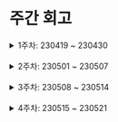 # 주간 회고

<details>
	<summary>1주차: 230419 ~ 230430</summary>

### 📖Learned
1. 클린 코드
	 -> 클린 코드에 무지했었고, 그래서 하나의 메서드가 하나가 아닌 여러 기능(책임)을 처리하게
	 되었습니다. 이를 민수님께서 피드백을 주셨고, 각각의 기능마다 하나의 메서드로 분리하여
	 하나의 메서드가 하나의 기능(책임)을 가지도록 리팩토링 했습니다.


2. Mockito 라이브러리 사용
			-> 제대로 된 프로젝트의 경험이 전무하였기에, 테스트 코드 또한 강의에서 배운 방식밖에 몰랐습니다.
			그래서 이름만 알고 있던 Mockito 라이브러리를 처음 접했고, 사용법에 미숙했기에 팀원분의 코드나
			다른 분들의 테스트 코드를 참고하거나 여러 글들을 참고하여 얕게나마 사용할 수 있게 되었습니다.


3. 2개 이상의 @OneToMany 자식을 가지는 엔티티인 경우 예외 발생
	 -> 모집 게시판의 경우 2개 이상의 @OneToMnay 자식을 가지고 있습니다. 그래서 모집 게시판을 조회할
	 때 각각의 자식들까지 쿼리가 발생하게 되어서 이를 해결하기 위해 fetch join으로 시도를 했습니다.
	 하지만 예외가 발생하였고, 찾아본 결과 2개 이상의 @OneToMany 자식을 대상으로 fetch join을 사용
	 할 시에 예외가 발생한다고 합니다.
	 그래서 default_batch_fetch_size 속성을 통해 해당 문제를 해결했습니다.

</details>
<br />
<details>
	<summary>2주차: 230501 ~ 230507</summary>

### 📖Learned
- 값의 여부를 확인하기 위해 쿼리를 고민하던 중 COUNT쿼리와 Exists쿼리의 성능 차이가 존재함
을 알았으며, 프로젝트에서 Exists방식으로 쿼리를 구현하려고 하였지만 JPQL에서는 SELECT
EXISTS쿼리가 불가능하며, 값(데이터)의 여부를 판단하기 위해서는 COUNT쿼리를 사용해야
한다고 한다.

- Spring Data JPA에서는 메서드 명으로 ExsistsBy를 통해 값의 여부를 판단할 수 있다고 하지만
실제 쿼리를 보면 Exists가 아닌 limit 1 쿼리를 내부적으로 사용하여 최적화 한다고 한다.
그런데 이 둘의 성능 차이는 거의 동등하다고 한다. 역시 "백문이 불여일타"라고, 프로젝트로
JPA를 사용하면서, 강의로 보고 공부한 내용이랑 직접 사용해보면서 공부하는 거랑은 많은
차이가 존재함을 느꼈다.

### 😊Liked
- 혼자 개발 공부를 했을 때에는 나아가는 방향이 잘못된 방향임에도 불구하고 이를 알지 못하였
	지만 협업을 하며, 코드리뷰를 통해 나의 잘못된 방향이나 부족한 부분을 잡아주신 덕분에
	개발자로써의 좋은 역량을 쌓아가는 것 같다.

### 😓Lacked
- 배포를 해본 경험이 없고, 리눅스나 EC2를 제대로 사용해본 적이 없어 관련 명령어를 잘 알지
	못했다.
- SQL 쿼리에 대한 기본적인 지식이 많이 부족하다 보니, 이를 JPQL 방식의 쿼리를 작성하는 부분에서 섣불리 작성하지 못하는 것 같다.

### 🚀Longed for
- 따로 시간을 잡아 간단하게 나마 배포 연습을 해봐야 겠으며, 쿼리 부분의 기본기를 다시 공부
	해야 겠다.

</details>
<br />
<details>
	<summary>3주차: 230508 ~ 230514</summary>

### 📖Learned
- enum 타입으로 요청값을 받기 위해서는 기본적으로 대문자나, 숫자(enum타입의 순서)로 값을
	받아야지만 Bad Request를 반환하지 않는다.

- 하지만 요청에서 소문자로도 해당 enum타입 값과 매핑될 수 있게 구현해야 하는 이슈가 생겼다.  
	그래서 여러 글들을 찾아보고 공부하여 @RequestParam 형식이나 @ModelAtrribute를 통해
	받는 enum값은 컨버터를 통해서 요청한 값과 enum값을 비교해서 반환하도록 구현하였으며,
	@RequestBody의 JSON 형식으로 값을 요청할 때에는 HttpMessageConveter가 동작되므로
	컨버터가 아닌  @JsonCreator를 활용하여, 해당 이슈를 해결할 수 있었다.

- 게시판 삭제 API를 구현하고, 배포를 한 뒤 테스트로 직접 API를 호출을 했는데 계속 500에러가
	발생하였다. 로컬에서는 분명히 정상적으로 동작하는 것을 테스트하고서 배포를 했는데 에러가
	발생하였고, 다시 한번 로컬에서 테스트를 해봤지만 문제없이 정상적으로 게시판이 삭제가 되었
	다.

- 2시간 동안 문제를 찾아보다가 게시판의 포지션 엔티티에 Applicant라는 지원자 엔티티 필드를
	추가해 놓았고, 로컬에서는 해당 엔티티에 대한 테이블이 만들어져 있었지만 배포한 서버에서는
	applicant의 테이블은 존재하지 않았다. (운영서버는 직접 DDL 쿼리로 테이블을 생성)  
	설마하고 운영서버에도 applicant 테이블을 만들어주자 정상적으로 게시판이 삭제가 되었다. 이
	를 통해 JPA의 엔티티 필드들 그리고 연관관계의 테이블 유무까지 일치해야 정상적으로 작동한
	다는 것을 알 수 있었다.

### 😊Liked
- 배포에 대한 경험이 전무하였고, 그래서 팀원분들한테 도움을 요청하여 배포에 대한 순서나 명
	령어에 대한 도움을 받아서 직접 ec2를 통해 내가 구현한 API를 배포하였다.  
	혼자서 할려고 햇었다면 많은 시행착오를 겪으면서 많은 시간을 쏟았겠지만 팀원분들의 도움을
	통해 짧은 시간으로 문제 없이 ec2에서의 배포 경험을 얻을 수 있었다.

### 😓Lacked
- 구현해야 할 기능들은 많이 있는데, 하나를 구현하는데 너무 많은 시간을 쏟고 있다. 그 이유는
	너무 깊게 고민하고 더 나은 방향은 없는지를 생각하기 때문인 것 같다.  
	앞으로는 어떻게 구현할지 생각이 난다면 구현을 하고, 이후 시간의 여유가 생기거나 리팩토링
	기간에 고민을 해야겠다.

### 🚀Longed for
- 지금까지 프로젝트를 진행하면서 부딪힌 문제들이나 새롭게 배운 내용들을 전체적으로 한 번
	정리를 해봐야겠다.

</details>
<br />
<details>
	<summary>4주차: 230515 ~ 230521</summary>

### 📖Learned
- 엔티티의 필드로 Set 컬렉션이 선언되어 있고, Set 컬렉션 객체에 접근해서 add와 같은 내부값
	을 변환하려고 시도할 때 추가적으로 Set 컬렉션에 대한 전체 조회 쿼리가 발생한다.  
	그 이유는 바로 Set 컬렉션이 중복값을 허용하지 않는다는 특징 때문이다. 그래서 add와 같이
	중복값을 검증하고 나서 추가해야 되는 메서드의 경우에는 전체 조회 쿼리가 발생한다.  
	DB의 테이블에 정말 많은 데이터를 가지고 있는 경우라면, Set 컬렉션을 사용할 때 주의해야
	할 것 같다.

- 이미지 업로드를 하는 경우에 파일 형식을 제한을 하기로 하였다. 그러기 위해서 custom
	validator를 만들고 이를 @ValidImageFile 어노테이션을 만들어서 이미지 업로드 메서드에 쉽게
	사용할 수 있도록 구현을 해놨다.  
	이후 유효성 검증이 잘 되는지를 체크하기 위해서 디버깅으로 확인을 해봤는데, validator가 동
	작이 되지 않았다. 혹시 몰라 해당 어노테이션 앞에 @Valid나 @Validated를 붙여봤지만 마찬가
	지로 동작이 되지 않았다.  
	그래서 찾아본 결과 @Pathvariable이나 @RequestParam과 같은 데이터를 검증하기 위해서는
	@Valid가 아닌 @Validated를 사용해야 하며, 메서드가 아닌 클래스 레벨에 걸어두어야 한다고
	한다. 그러면 AOP방식으로 해당 클래스의 메서드들은 해당 메서드가 실행되기 전에 유효성 검
	증을 시도한다고 한다. (여기서 커스텀한 Validator도 동작)

### 😊Liked
- 이미지 파일 업로드 다운로드 기능을 이번에 제대로 구현을 해볼 수 있었고, ec2에도 해당 기능
	을 문제없이 동작되게 해서 좋은 경험을 얻을 수 있었다.

- 프로젝트를 진행하고 많은 것들을 직접 구현하면서, 강의나 책으로만 보고 따라하기만 해서는
	경험하거나 배울 수 없는 부분들을 알게되면서 성장한다는 것을 몸으로 체감하고 있다.


### 😓Lacked
- 아직 테스트 코드의 작성에 미숙한 부분이 많았고, 이번에 custom validator와 이미지 업로드
	다운로드 기능에 대해 제대로 된 테스트 코드를 작성하지 못했다.  
	TDD방식으로 구현하지는 못하더라도, 단위 테스트를 할 때 어떠한 부분들을 중점으로 테스트를
	해야하는지, 코드를 작성할 때는 어떻게 작성해야 하는지 좀 더 체계적으로 공부를 해야할 것
	같다.

### 🚀Longed for
- 이후에 이미지 처리를 S3 스토리지를 사용해서 하고 싶고, Docker나 Jenkins를 공부해서 적용
	해 보고 싶다.

</details>
